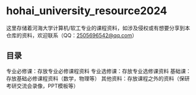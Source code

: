 # hohai_university_resource2024
这里存储着河海大学计算机/软工专业的课程资料，如涉及侵权或有想要分享到本仓库的资料，欢迎联系（QQ：2505696542@qq.com）

## 目录
专业必修课：存放专业必修课程资料
专业选修课：存放专业选修课资料
基础课：存放基础必修课程资料（数学，物理等）
其他资料：存放课程之外的资料（保研考研交流会录像，PPT模板等）